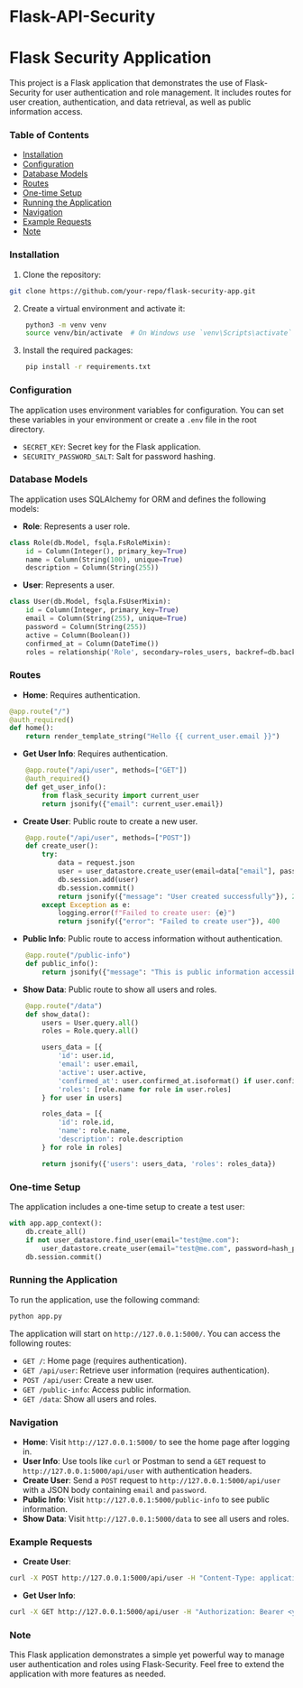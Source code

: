 # Flask-API-Security

# Flask Security Application

This project is a Flask application that demonstrates the use of Flask-Security for user authentication and role management. It includes routes for user creation, authentication, and data retrieval, as well as public information access.

### Table of Contents
- [Installation](#installation)
- [Configuration](#configuration)
- [Database Models](#database-models)
- [Routes](#routes)
- [One-time Setup](#one-time-setup)
- [Running the Application](#running-the-application)
- [Navigation](#navigation)
- [Example Requests](#example-requests)
- [Note](#note)

### Installation

1. Clone the repository:

```sh
git clone https://github.com/your-repo/flask-security-app.git
```

2. Create a virtual environment and activate it:

```sh
    python3 -m venv venv
    source venv/bin/activate  # On Windows use `venv\Scripts\activate`
```

3. Install the required packages:

```sh
    pip install -r requirements.txt
```


### Configuration

The application uses environment variables for configuration. You can set these variables in your environment or create a `.env` file in the root directory.

- `SECRET_KEY`: Secret key for the Flask application.
- `SECURITY_PASSWORD_SALT`: Salt for password hashing.

### Database Models

The application uses SQLAlchemy for ORM and defines the following models:

- **Role**: Represents a user role.

```python
class Role(db.Model, fsqla.FsRoleMixin):
	id = Column(Integer(), primary_key=True)
	name = Column(String(100), unique=True)
	description = Column(String(255))
```


- **User**: Represents a user.

```python
class User(db.Model, fsqla.FsUserMixin):
	id = Column(Integer, primary_key=True)
	email = Column(String(255), unique=True)
	password = Column(String(255))
	active = Column(Boolean())
	confirmed_at = Column(DateTime())
	roles = relationship('Role', secondary=roles_users, backref=db.backref('users', lazy='dynamic'))
```


### Routes

- **Home**: Requires authentication.

```python
@app.route("/")
@auth_required()
def home():
    return render_template_string("Hello {{ current_user.email }}")
```


- **Get User Info**: Requires authentication.
```python
    @app.route("/api/user", methods=["GET"])
    @auth_required()
    def get_user_info():
        from flask_security import current_user
        return jsonify({"email": current_user.email})
```


- **Create User**: Public route to create a new user.
```python
    @app.route("/api/user", methods=["POST"])
    def create_user():
        try:
            data = request.json
            user = user_datastore.create_user(email=data["email"], password=hash_password(data["password"]))
            db.session.add(user)
            db.session.commit()
            return jsonify({"message": "User created successfully"}), 201
        except Exception as e:
            logging.error(f"Failed to create user: {e}")
            return jsonify({"error": "Failed to create user"}), 400
```


- **Public Info**: Public route to access information without authentication.
```python
    @app.route("/public-info")
    def public_info():
        return jsonify({"message": "This is public information accessible without authentication."})
```


- **Show Data**: Public route to show all users and roles.
```python
    @app.route("/data")
    def show_data():
        users = User.query.all()
        roles = Role.query.all()

        users_data = [{
            'id': user.id,
            'email': user.email,
            'active': user.active,
            'confirmed_at': user.confirmed_at.isoformat() if user.confirmed_at else None,
            'roles': [role.name for role in user.roles]
        } for user in users]

        roles_data = [{
            'id': role.id,
            'name': role.name,
            'description': role.description
        } for role in roles]

        return jsonify({'users': users_data, 'roles': roles_data})
```



### One-time Setup

The application includes a one-time setup to create a test user:

```python
with app.app_context():
    db.create_all()
    if not user_datastore.find_user(email="test@me.com"):
        user_datastore.create_user(email="test@me.com", password=hash_password("password"))
    db.session.commit()
```


### Running the Application

To run the application, use the following command:

```sh
python app.py
```

The application will start on `http://127.0.0.1:5000/`. You can access the following routes:
- `GET /`: Home page (requires authentication).
- `GET /api/user`: Retrieve user information (requires authentication).
- `POST /api/user`: Create a new user.
- `GET /public-info`: Access public information.
- `GET /data`: Show all users and roles.

### Navigation
- **Home**: Visit `http://127.0.0.1:5000/` to see the home page after logging in.
- **User Info**: Use tools like `curl` or Postman to send a `GET` request to `http://127.0.0.1:5000/api/user` with authentication headers.
- **Create User**: Send a `POST` request to `http://127.0.0.1:5000/api/user` with a JSON body containing `email` and `password`.
- **Public Info**: Visit `http://127.0.0.1:5000/public-info` to see public information.
- **Show Data**: Visit `http://127.0.0.1:5000/data` to see all users and roles.

### Example Requests

- **Create User**:
```sh
curl -X POST http://127.0.0.1:5000/api/user -H "Content-Type: application/json" -d '{"email":"newuser@example.com", "password":"newpassword"}'
```

- **Get User Info**:
```sh
curl -X GET http://127.0.0.1:5000/api/user -H "Authorization: Bearer <your_token>"
```

### Note
This Flask application demonstrates a simple yet powerful way to manage user authentication and roles using Flask-Security. Feel free to extend the application with more features as needed.